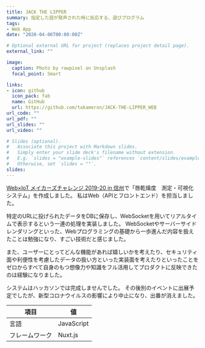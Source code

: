 ```yaml
---
title: JACK THE LIPPER
summary: 指定した語が発声された時に反応する、遊びプログラム
tags:
- Web App
date: "2020-04-06T00:00:00Z"

# Optional external URL for project (replaces project detail page).
external_link: ""

image:
  caption: Photo by rawpixel on Unsplash
  focal_point: Smart

links:
- icon: github
  icon_pack: fab
  name: GitHub
  url: https://github.com/takameron/JACK-THE-LIPPER_WEB
url_code: ""
url_pdf: ""
url_slides: ""
url_video: ""

# Slides (optional).
#   Associate this project with Markdown slides.
#   Simply enter your slide deck's filename without extension.
#   E.g. `slides = "example-slides"` references `content/slides/example-slides.md`.
#   Otherwise, set `slides = ""`.
slides:
---
```


[Web×IoT メイカーズチャレンジ 2019-20 in 信州](https://webiotmakers.github.io/2019/shinshu/)で「唇乾燥度　測定・可視化システム」を作成しました。 私はWeb（APIとフロントエンド）を担当しました。

特定のURLに投げられたデータをDBに保存し、WebSocketを用いてリアルタイムで表示するという一連の処理を実装しました。 WebSocketやサーバーサイドレンダリングといった、Webプログラミングの基礎から一歩進んだ内容を扱えたことは勉強になり、すごい技術だと感じました。

また、ユーザーにとってどんな機能があれば嬉しいかを考えたり、セキュリティ面や利便性を考慮したデータの扱い方といった実装面を考えたりといったことをゼロからすべて自身のもつ想像力や知識をフル活用してプロダクトに反映できたのは経験になりました。

システムはハッカソンでは完成しませんでした。 その後別のイベントに出展予定でしたが、新型コロナウイルスの影響により中止になり、出番が消えました。

| 項目 |  値  |
| ---- | ---- |
| 言語 | JavaScript |
| フレームワーク | Nuxt.js |
